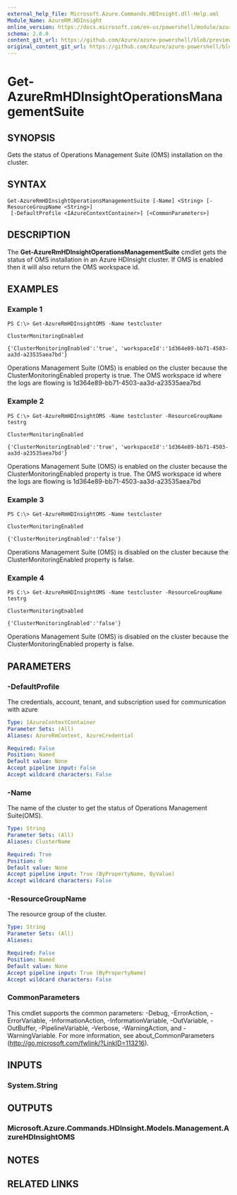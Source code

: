 ```yaml
---
external_help_file: Microsoft.Azure.Commands.HDInsight.dll-Help.xml
Module_Name: AzureRM.HDInsight
online_version: https://docs.microsoft.com/en-us/powershell/module/azurerm.hdinsight/get-azurermhdinsightoperationsmanagementsuite
schema: 2.0.0
content_git_url: https://github.com/Azure/azure-powershell/blob/preview/src/ResourceManager/HDInsight/Commands.HDInsight/help/Get-AzureRmHDInsightOperationsManagementSuite.md
original_content_git_url: https://github.com/Azure/azure-powershell/blob/preview/src/ResourceManager/HDInsight/Commands.HDInsight/help/Get-AzureRmHDInsightOperationsManagementSuite.md
---
```


# Get-AzureRmHDInsightOperationsManagementSuite

## SYNOPSIS
Gets the status of Operations Management Suite (OMS) installation on the cluster.

## SYNTAX

```
Get-AzureRmHDInsightOperationsManagementSuite [-Name] <String> [-ResourceGroupName <String>]
 [-DefaultProfile <IAzureContextContainer>] [<CommonParameters>]
```

## DESCRIPTION
The **Get-AzureRmHDInsightOperationsManagementSuite** cmdlet gets the status of OMS installation in an Azure HDInsight cluster. If OMS is enabled then it will also return the OMS workspace id.

## EXAMPLES

### Example 1
```
PS C:\> Get-AzureRmHDInsightOMS -Name testcluster

ClusterMonitoringEnabled

{'ClusterMonitoringEnabled':'true', 'workspaceId':'1d364e89-bb71-4503-aa3d-a23535aea7bd'}
```

Operations Management Suite (OMS) is enabled on the cluster because the ClusterMonitoringEnabled property is true. The OMS workspace id where the logs are flowing is 1d364e89-bb71-4503-aa3d-a23535aea7bd

### Example 2
```
PS C:\> Get-AzureRmHDInsightOMS -Name testcluster -ResourceGroupName testrg

ClusterMonitoringEnabled

{'ClusterMonitoringEnabled':'true', 'workspaceId':'1d364e89-bb71-4503-aa3d-a23535aea7bd'}
```

Operations Management Suite (OMS) is enabled on the cluster because the ClusterMonitoringEnabled property is true. The OMS workspace id where the logs are flowing is 1d364e89-bb71-4503-aa3d-a23535aea7bd

### Example 3
```
PS C:\> Get-AzureRmHDInsightOMS -Name testcluster

ClusterMonitoringEnabled

{'ClusterMonitoringEnabled':'false'}
```

Operations Management Suite (OMS) is disabled on the cluster because the ClusterMonitoringEnabled property is false.

### Example 4
```
PS C:\> Get-AzureRmHDInsightOMS -Name testcluster -ResourceGroupName testrg

ClusterMonitoringEnabled

{'ClusterMonitoringEnabled':'false'}
```

Operations Management Suite (OMS) is disabled on the cluster because the ClusterMonitoringEnabled property is false.

## PARAMETERS

### -DefaultProfile
The credentials, account, tenant, and subscription used for communication with azure

```yaml
Type: IAzureContextContainer
Parameter Sets: (All)
Aliases: AzureRmContext, AzureCredential

Required: False
Position: Named
Default value: None
Accept pipeline input: False
Accept wildcard characters: False
```

### -Name
The name of the cluster to get the status of Operations Management Suite(OMS).

```yaml
Type: String
Parameter Sets: (All)
Aliases: ClusterName

Required: True
Position: 0
Default value: None
Accept pipeline input: True (ByPropertyName, ByValue)
Accept wildcard characters: False
```

### -ResourceGroupName
The resource group of the cluster.

```yaml
Type: String
Parameter Sets: (All)
Aliases: 

Required: False
Position: Named
Default value: None
Accept pipeline input: True (ByPropertyName)
Accept wildcard characters: False
```

### CommonParameters
This cmdlet supports the common parameters: -Debug, -ErrorAction, -ErrorVariable, -InformationAction, -InformationVariable, -OutVariable, -OutBuffer, -PipelineVariable, -Verbose, -WarningAction, and -WarningVariable. For more information, see about_CommonParameters (http://go.microsoft.com/fwlink/?LinkID=113216).

## INPUTS

### System.String

## OUTPUTS

### Microsoft.Azure.Commands.HDInsight.Models.Management.AzureHDInsightOMS

## NOTES

## RELATED LINKS

